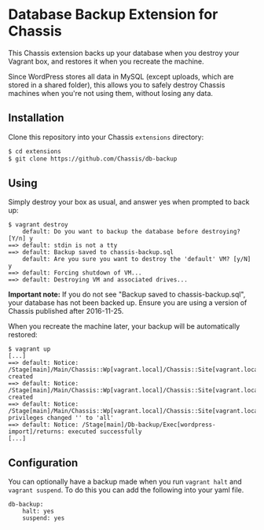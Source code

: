 # Database Backup Extension for Chassis

This Chassis extension backs up your database when you destroy your Vagrant box, and restores it when you recreate the machine.

Since WordPress stores all data in MySQL (except uploads, which are stored in a shared folder), this allows you to safely destroy Chassis machines when you're not using them, without losing any data.

## Installation

Clone this repository into your Chassis `extensions` directory:

```sh
$ cd extensions
$ git clone https://github.com/Chassis/db-backup
```

## Using

Simply destroy your box as usual, and answer yes when prompted to back up:

```
$ vagrant destroy
    default: Do you want to backup the database before destroying? [Y/n] y
==> default: stdin is not a tty
==> default: Backup saved to chassis-backup.sql
    default: Are you sure you want to destroy the 'default' VM? [y/N] y
==> default: Forcing shutdown of VM...
==> default: Destroying VM and associated drives...
```

**Important note:** If you do not see "Backup saved to chassis-backup.sql", your database has not been backed up. Ensure you are using a version of Chassis published after 2016-11-25.

When you recreate the machine later, your backup will be automatically restored:

```
$ vagrant up
[...]
==> default: Notice: /Stage[main]/Main/Chassis::Wp[vagrant.local]/Chassis::Site[vagrant.local]/Mysql::Db[wordpress]/Database[wordpress]/ensure: created
==> default: Notice: /Stage[main]/Main/Chassis::Wp[vagrant.local]/Chassis::Site[vagrant.local]/Mysql::Db[wordpress]/Database_user[wordpress@localhost]/ensure: created
==> default: Notice: /Stage[main]/Main/Chassis::Wp[vagrant.local]/Chassis::Site[vagrant.local]/Mysql::Db[wordpress]/Database_grant[wordpress@localhost/wordpress]/privileges: privileges changed '' to 'all'
==> default: Notice: /Stage[main]/Db-backup/Exec[wordpress-import]/returns: executed successfully
[...]
```

## Configuration

You can optionally have a backup made when you run `vagrant halt` and `vagrant suspend`. To do this you can add the following into your yaml file.
```
db-backup:
    halt: yes
    suspend: yes
```
